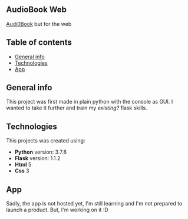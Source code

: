 ## AudioBook Web
 
<a href="https://github.com/Scaffus/AudioBook">Audi0Book</a> but for the web

## Table of contents
* [General info](#general-info)
* [Technologies](#technologies)
* [App](#app)

## General info

This project was first made in plain python with the console as GUI.
I wanted to take it further and train my *existing?* flask skills.

## Technologies

This projects was created using:
* **Python** version: 3.7.8
* **Flask** version: 1.1.2
* **Html** 5
* **Css** 3

## App

Sadly, the app is not hosted yet, I'm still learning and I'm not prepared to launch a product.
But, I'm working on it :D